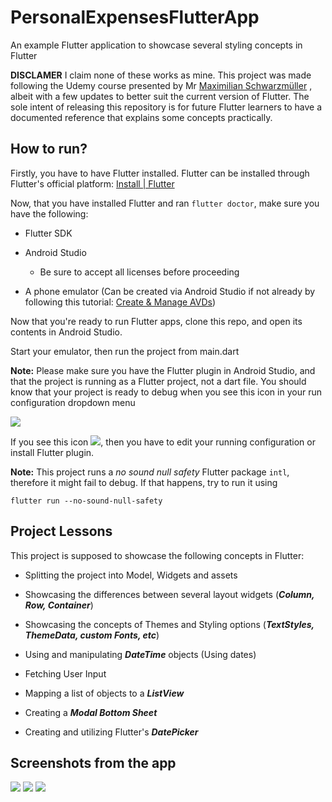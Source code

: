 # PersonalExpensesFlutterApp

 An example Flutter application to showcase several styling concepts in Flutter

**DISCLAMER** I claim none of these works as mine. This project was made following the Udemy course presented by Mr [Maximilian Schwarzmüller](https://www.udemy.com/user/academind/) , albeit with a few updates to better suit the current version of Flutter. The sole intent of releasing this repository is for future Flutter learners to have a documented reference that explains some concepts practically.

## How to run?

Firstly, you have to have Flutter installed. Flutter can be installed through Flutter's official platform: [Install | Flutter](https://docs.flutter.dev/get-started/install?gclid=CjwKCAjwp7eUBhBeEiwAZbHwkQy5-a43EsgM6SboS6GWyD1tOVQnn4KL-TLVmn5IZiV60RGrGdQI1RoConoQAvD_BwE&gclsrc=aw.ds)

Now, that you have installed Flutter and ran `flutter doctor`, make sure you have the following:

- Flutter SDK

- Android Studio
  
  - Be sure to accept all licenses before proceeding

- A phone emulator (Can be created via Android Studio if not already by following this tutorial: [Create & Manage AVDs](https://developer.android.com/studio/run/managing-avds))

Now that you're ready to run Flutter apps, clone this repo, and open its contents in Android Studio.

Start your emulator, then run the project from main.dart

**Note:** Please make sure you have the Flutter plugin in Android Studio, and that the project is running as a Flutter project, not a dart file. You should know that your project is ready to debug when you see this icon in your run configuration dropdown menu

![](flutterconf.jpg)

If you see this icon  ![](dartconf.jpg), then you have to edit your running configuration or install Flutter plugin.

**Note:** This project runs a *no sound null safety* Flutter package `intl`, therefore it might fail to debug. If that happens, try to run it using 

```
flutter run --no-sound-null-safety
```

## Project Lessons

This project is supposed to showcase the following concepts in Flutter:

* Splitting the project into Model, Widgets and assets

* Showcasing the differences between several layout widgets (***Column, Row, Container***)

* Showcasing  the concepts of Themes and Styling options (***TextStyles, ThemeData, custom Fonts, etc***)

* Using and manipulating ***DateTime*** objects (Using dates)

* Fetching User Input

* Mapping a list of objects to a ***ListView***

* Creating a ***Modal Bottom Sheet***

* Creating and utilizing Flutter's ***DatePicker***

## Screenshots from the app

![](ss1.jpg)
![](ss2.jpg)
![](ss3.jpg)
